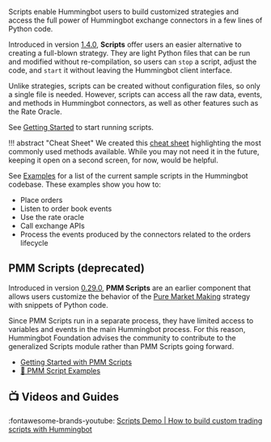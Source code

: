 Scripts enable Hummingbot users to build customized strategies and access the full power of Hummingbot exchange connectors in a few lines of Python code.

Introduced in version [1.4.0](/release-notes/1.4.0), **Scripts** offer users an easier alternative to creating a full-blown strategy. They are light Python files that can be run and modified without re-compilation, so users can `stop` a script, adjust the code, and `start` it without leaving the Hummingbot client interface.

Unlike strategies, scripts can be created without configuration files, so only a single file is needed. However, scripts can access all the raw data, events, and methods in Hummingbot connectors, as well as other features such as the Rate Oracle.

See [Getting Started](getting-started) to start running scripts.

!!! abstract "Cheat Sheet"
    We created this [cheat sheet](/scripts/cheatsheet.pdf) highlighting the most commonly used methods available. While you may not need it in the future, keeping it open on a second screen, for now, would be helpful.

See [Examples](examples) for a list of the current sample scripts in the Hummingbot codebase. These examples show you how to:

- Place orders
- Listen to order book events
- Use the rate oracle
- Call exchange APIs
- Process the events produced by the connectors related to the orders lifecycle

## PMM Scripts (deprecated)

Introduced in version [0.29.0](/release-notes/0.29.0), **PMM Scripts** are an earlier component that allows users customize the behavior of the [Pure Market Making](/strategies/pure-market-making) strategy with snippets of Python code.

Since PMM Scripts run in a separate process, they have limited access to variables and events in the main Hummingbot process. For this reason, Hummingbot Foundation advises the community to contribute to the generalized Scripts module rather than PMM Scripts going forward.

- [Getting Started with PMM Scripts](pmm-scripts)
- [📁 PMM Script Examples](https://github.com/hummingbot/hummingbot/tree/master/pmm_scripts)

## 📺 Videos and Guides

:fontawesome-brands-youtube: [Scripts Demo | How to build custom trading scripts with Hummingbot](https://www.youtube.com/watch?v=R4i6MhLvXHY)
